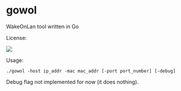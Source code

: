gowol
=====

WakeOnLan tool written in Go

License:

<a href="http://creativecommons.org/licenses/by-sa/4.0/"><img src="https://i.creativecommons.org/l/by-sa/4.0/88x31.png"></a>

Usage:
```
./gowol -host ip_addr -mac mac_addr [-port port_number] [-debug]
```
Debug flag not implemented for now (it does nothing).
